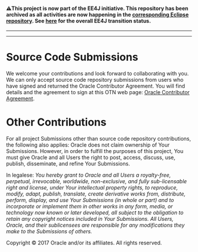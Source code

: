#### :warning:This project is now part of the EE4J initiative. This repository has been archived as all activities are now happening in the [corresponding Eclipse repository](https://github.com/eclipse-ee4j/glassfish-tutorial-examples). See [here](https://www.eclipse.org/ee4j/status.php) for the overall EE4J transition status.
 
---

---

# Source Code Submissions 
We welcome your contributions and look forward to collaborating with you. We can only accept source code repository 
submissions from users who have signed and returned the Oracle 
Contributor Agreement. You will find details and the agreement to sign at this OTN web page: 
[Oracle Contributor Agreement](http://www.oracle.com/technetwork/community/oca-486395.html). 

# Other Contributions
For all project Submissions other than source code repository contributions, the following also applies: Oracle does 
not claim ownership of Your Submissions. However, in order to fulfill 
the purposes of this project, You must give Oracle and all Users 
the right to post, access, discuss, use, publish, disseminate, and refine 
Your Submissions. 

In legalese: *You hereby grant to Oracle and all 
Users a royalty-free, perpetual, irrevocable, worldwide, non-exclusive, 
and fully sub-licensable right and license, under Your intellectual 
property rights, to reproduce, modify, adapt, publish, translate, create 
derivative works from, distribute, perform, display, and use Your 
Submissions (in whole or part) and to incorporate or implement them in 
other works in any form, media, or technology now known or later 
developed, all subject to the obligation to retain any copyright notices 
included in Your Submissions. All Users, Oracle, and their 
sublicensees are responsible for any modifications they make to the 
Submissions of others.*

Copyright &copy; 2017 Oracle and/or its affiliates. All rights reserved.
